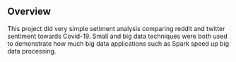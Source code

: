 ## Overview
This project did very simple setiment analysis comparing reddit and twitter sentiment towards Covid-19. Small and big data techniques were both used to demonstrate how much big data applications such as Spark speed up big data processing.
